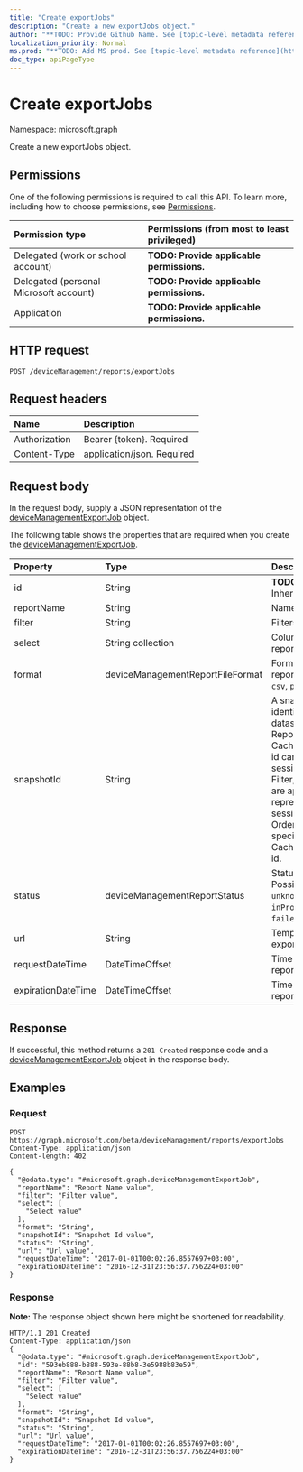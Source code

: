 ```yaml
---
title: "Create exportJobs"
description: "Create a new exportJobs object."
author: "**TODO: Provide Github Name. See [topic-level metadata reference](https://msgo.azurewebsites.net/add/document/guidelines/metadata.html#topic-level-metadata)**"
localization_priority: Normal
ms.prod: "**TODO: Add MS prod. See [topic-level metadata reference](https://msgo.azurewebsites.net/add/document/guidelines/metadata.html#topic-level-metadata)**"
doc_type: apiPageType
---
```


# Create exportJobs

Namespace: microsoft.graph

Create a new exportJobs object.

## Permissions
One of the following permissions is required to call this API. To learn more, including how to choose permissions, see [Permissions](/concepts/permissions-reference.md).

|Permission type|Permissions (from most to least privileged)|
|:---|:---|
|Delegated (work or school account)|**TODO: Provide applicable permissions.**|
|Delegated (personal Microsoft account)|**TODO: Provide applicable permissions.**|
|Application|**TODO: Provide applicable permissions.**|

## HTTP request
<!-- {
  "blockType": "ignored"
}
-->
``` http
POST /deviceManagement/reports/exportJobs
```

## Request headers
|Name|Description|
|:---|:---|
|Authorization|Bearer {token}. Required|
|Content-Type|application/json. Required|

## Request body
In the request body, supply a JSON representation of the [deviceManagementExportJob](../resources/devicemanagementexportjob.md) object.

The following table shows the properties that are required when you create the [deviceManagementExportJob](../resources/devicemanagementexportjob.md).

|Property|Type|Description|
|:---|:---|:---|
|id|String|**TODO: Add Description** Inherited from [entity](../resources/entity.md)|
|reportName|String|Name of the report|
|filter|String|Filters applied on the report|
|select|String collection|Columns selected from the report|
|format|deviceManagementReportFileFormat|Format of the exported report. Possible values are: `csv`, `pdf`.|
|snapshotId|String|A snapshot is an identifiable subset of the dataset represented by the ReportName. A sessionId or CachedReportConfiguration id can be used here. If a sessionId is specified, Filter, Select, and OrderBy are applied to the data represented by the sessionId. Filter, Select, and OrderBy cannot be specified together with a CachedReportConfiguration id.|
|status|deviceManagementReportStatus|Status of the export job. Possible values are: `unknown`, `notStarted`, `inProgress`, `completed`, `failed`.|
|url|String|Temporary location of the exported report|
|requestDateTime|DateTimeOffset|Time that the exported report was requested|
|expirationDateTime|DateTimeOffset|Time that the exported report expires|



## Response
If successful, this method returns a `201 Created` response code and a [deviceManagementExportJob](../resources/devicemanagementexportjob.md) object in the response body.

## Examples

### Request
<!-- {
  "blockType": "request",
  "name": "create_devicemanagementexportjob_from_"
}
-->
``` http
POST https://graph.microsoft.com/beta/deviceManagement/reports/exportJobs
Content-Type: application/json
Content-length: 402

{
  "@odata.type": "#microsoft.graph.deviceManagementExportJob",
  "reportName": "Report Name value",
  "filter": "Filter value",
  "select": [
    "Select value"
  ],
  "format": "String",
  "snapshotId": "Snapshot Id value",
  "status": "String",
  "url": "Url value",
  "requestDateTime": "2017-01-01T00:02:26.8557697+03:00",
  "expirationDateTime": "2016-12-31T23:56:37.756224+03:00"
}
```

### Response
**Note:** The response object shown here might be shortened for readability.
<!-- {
  "blockType": "response",
  "truncated": true,
  "@odata.type": "microsoft.graph.devicemanagementexportjob"
}
-->
``` http
HTTP/1.1 201 Created
Content-Type: application/json
{
  "@odata.type": "#microsoft.graph.deviceManagementExportJob",
  "id": "593eb888-b888-593e-88b8-3e5988b83e59",
  "reportName": "Report Name value",
  "filter": "Filter value",
  "select": [
    "Select value"
  ],
  "format": "String",
  "snapshotId": "Snapshot Id value",
  "status": "String",
  "url": "Url value",
  "requestDateTime": "2017-01-01T00:02:26.8557697+03:00",
  "expirationDateTime": "2016-12-31T23:56:37.756224+03:00"
}
```

